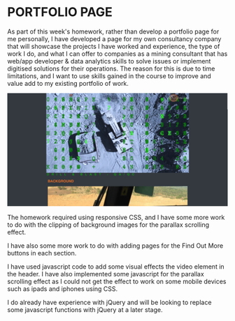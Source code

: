 # PORTFOLIO PAGE

As part of this week's homework, rather than develop a portfolio page for me personally, I have developed a page for my own consultancy company that will showcase the projects I have worked and experience, the type of work I do, and what I can offer to companies as a mining consultant that has web/app developer & data analytics skills to solve issues or implement digitised solutions for their operations. The reason for this is due to time limitations, and I want to use skills gained in the course to improve and value add to my existing portfolio of work.

<img src="assets/images/screenshot.png">

The homework required using responsive CSS, and I have some more work to do with the clipping of background images for the parallax scrolling effect.

I have also some more work to do with adding pages for the Find Out More buttons in each section.

I have used javascript code to add some visual effects the video element in the header. I have also implemented some javascript for the parallax scrolling effect as I could not get the effect to work on some mobile devices such as ipads and iphones using CSS.

I do already have experience with jQuery and will be looking to replace some javascript functions with jQuery at a later stage.

